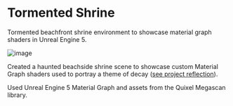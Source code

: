 # Tormented Shrine
 Tormented beachfront shrine environment to showcase material graph shaders in Unreal Engine 5.

![image](https://github.com/user-attachments/assets/630fd112-0c96-4996-86d1-6cf2ecd8c612)

Created a haunted beachside shrine scene to showcase custom Material Graph shaders used to portray a theme of decay ([see project reflection](https://github.com/2x-Helix/Tormented-Shrine/blob/main/FIT3097-A1_Custom-Shaders_MatthewSiegenthaler.pdf)).

Used Unreal Engine 5 Material Graph and assets from the Quixel Megascan library.
